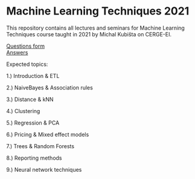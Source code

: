 # Machine Learning Techniques 2021
This repository contains all lectures and seminars for Machine Learning Techniques course taught in 2021 by Michal Kubišta on CERGE-EI.

[Questions form](https://forms.gle/X6tV4gdHpd9Eh1BM7)  
[Answers](https://tinyurl.com/y9cwg6g9)  

Expected topics:

1.) Introduction & ETL

2.) NaiveBayes & Association rules

3.) Distance & kNN

4.) Clustering

5.) Regression & PCA

6.) Pricing & Mixed effect models

7.) Trees & Random Forests

8.) Reporting methods

9.) Neural network techniques

